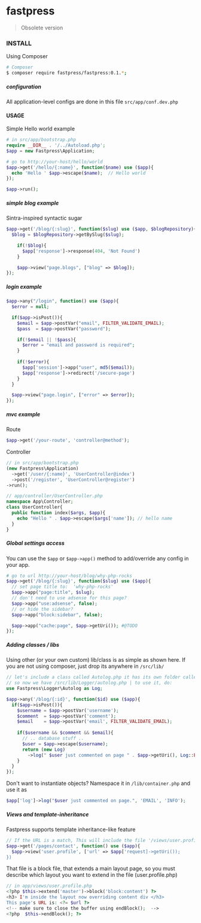 # fastpress 

> Obsolete version

### INSTALL
Using Composer
```bash 
# Composer 
$ composer require fastpress/fastpress:0.1.*;
```

##### configuration
All application-level configs are done in this file `src/app/conf.dev.php` 

#### USAGE
Simple Hello world example
```php
# in src/app/bootstrap.php
require __DIR__ . '/../Autoload.php';
$app = new Fastpress\Application;

# go to http://your-host/hello/world
$app->get('/hello/{:name}', function($name) use ($app){
  echo 'Hello ' $app->escape($name);  // Hello world
});

$app->run();
```

##### simple blog example 
Sintra-inspired syntactic sugar
```php
$app->get('/blog/{:slug}', function($slug) use ($app, $blogRepository){
  $blog = $blogRepository->getBySlug($slug); 

    if(!$blog){
      $app['response']->response(404, 'Not Found')
    }

    $app->view("page.blogs", ["blog" => $blog]); 
});
```

##### login example
```php
$app->any("/login", function() use ($app){
  $error = null; 

  if($app->isPost()){
    $email = $app->postVar("email", FILTER_VALIDATE_EMAIL);
    $pass  = $app->postVar("password"); 

    if(!$email || !$pass){
      $error = "email and password is required"; 
    }
    
    if(!$error){
      $app['session']->app("user", md5($email));
      $app['response']->redirect('/secure-page')
    }
  }

  $app->view("page.login", ["error" => $error]); 
});
```

##### mvc example
Route
```php 
$app->get('/your-route', 'controller@method'); 
```
Controller
```php 
// in src/app/bootstrap.php
(new Fastpress\Application)
  ->get('/user/{:name}', 'UserController@index')
  ->post('/register', 'UserController@register')
->run(); 

// app/controller/UserController.php 
namespace App\Controller; 
class UserController{
  public function index($args, $app){
    echo "Hello " . $app->escape($args['name']); // hello name
  }
}
```

##### Global settings access
You can use the `$app` or `$app->app()` method to add/override any config in your app.
```php
# go to url http://your-host/blog/why-php-rocks
$app->get('/blog/{:slug}', function($slug) use ($app){  
  // set page title to:  'why-php-rocks'
  $app->app("page:title", $slug); 
  // don't need to use adsense for this page? 
  $app->app("use:adsense", false); 
  // or hide the sidebar? 
  $app->app("block:sidebar", false);

  $app->app("cache:page", $app->getUri()); #@TODO
});
```

##### Adding classes / libs 
Using other (or your own custom) lib/class is as simple as shown here. 
If you are not using composer, just drop its anywhere in `/src/lib/`
```php
// let's include a class called Autolog.php it has its own folder called 'Logger'
// so now we have /src/lib/Logger/autolog.php | to use it, do:
use Fastpress\Logger\Autolog as Log; 

$app->any('/blog/{:id}', function($id) use ($app){
  if($app->isPost()){
    $username = $app->postVar('username'); 
    $comment  = $app->postVar('comment'); 
    $email    = $app->postVar('email', FILTER_VALIDATE_EMAIL);
    
    if($username && $comment && $email){
      // .. database stuff .. 
      $user = $app->escape($username);
      return (new Log)
        ->log(" $user just commented on page " . $app->getUri(), Log::EMAIL, log::INFO);
    }
  }
});
```
Don't want to instantiate objects? Namespace it in `/lib/container.php` and use it as 
```php
$app['log']->log("$user just commented on page.", 'EMAIL', 'INFO');
```

##### Views and template-inheritance 
Fastpress supports template inheritance-like feature
```php
// If the URL is a match, This will include the file '/views/user.profile.php'
$app->get('/pages/contact', function() use ($app){
  $app->view('user.profile', ['url' => $app['request]->getUri());
})
```
That file is a block file, that extends a main layout page, so you must describe 
which layout you want to extend in the file (user.profile.php)
```php
// in app/views/user.profile.php
<?php $this->extend('master')->block('block:content') ?>
<h3> I'm inside the layout now overriding content div </h3>
This page's URL is: <?= $url ?>
<!-- make sure to close the buffer using endBlock();  -->
<?php  $this->endBlock(); ?>
```



